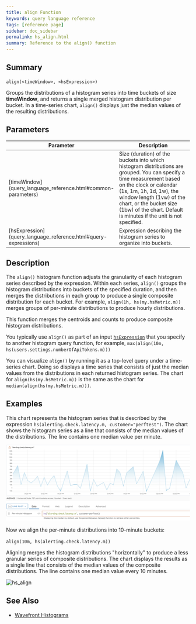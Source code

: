 ```yaml
---
title: align Function
keywords: query language reference
tags: [reference page]
sidebar: doc_sidebar
permalink: hs_align.html
summary: Reference to the align() function
---
```

## Summary
```
align(<timeWindow>, <hsExpression>)
```

Groups the distributions of a histogram series into time buckets of size **timeWindow**, and returns a single merged histogram distribution per bucket. In a time-series chart, `align()` displays just the median values of the resulting distributions.


## Parameters


<table style="width: 100%;">
<thead>
<tr><th width="30%">Parameter</th><th width="70%">Description</th></tr>
</thead>
<tbody>
<tr>
<td markdown="span"> [timeWindow](query_language_reference.html#common-parameters)</td>
<td markdown="span">Size (duration) of the buckets into which histogram distributions are grouped. 
You can specify a time measurement based on the clock or calendar (1s, 1m, 1h, 1d, 1w), the window length (1vw) of the chart, or the bucket size (1bw) of the chart. Default is minutes if the unit is not specified. </td>
</tr>
<tr>
<td markdown="span">[hsExpression](query_language_reference.html#query-expressions)</td>
<td markdown="span">Expression describing the histogram series to organize into buckets.</td></tr>
</tbody>
</table>


## Description

The `align()` histogram function adjusts the granularity of each histogram series described by the expression. Within each series, `align()` groups the histogram distributions into buckets of the specified duration, and then merges the distributions in each group to produce a single composite distribution for each bucket. For example, `align(1h, hs(my.hsMetric.m))` merges groups of per-minute distributions to produce hourly distributions.

This function merges the centroids and counts to produce composite histogram distributions.

You typically use `align()` as part of an input [`hsExpression`](query_language_reference.html#query-expressions) that you specify to another histogram query function, for example, `max(align(10m, hs(users.settings.numberOfApiTokens.m)))` 

You can visualize `align()` by running it as a top-level query under a time-series chart. Doing so displays a time series that consists of just the median values from the distributions in each returned histogram series. The chart for `align(hs(my.hsMetric.m))` is the same as the chart for `median(align(hs(my.hsMetric.m)))`.


## Examples

This chart represents the histogram series that is described by the expression `hs(alerting.check.latency.m, customer="perftest")`. The chart shows the histogram series as a line that consists of the median values of the distributions. The line contains one median value per minute.

![hs_align_before](images/hs_align_base.png)

Now we align the per-minute distributions into 10-minute buckets:
 
```align(10m, hs(alerting.check.latency.m))```

Aligning merges the histogram distributions "horizontally" to produce a less granular series of composite distributions. The chart displays the results as a single line that consists of the median values of the composite distributions.  The line contains one median value every 10 minutes.

![hs_align](images/hs_align.png)

## See Also

* [Wavefront Histograms](proxies_histograms.html)
